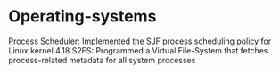 # Operating-systems
Process Scheduler: Implemented the SJF process scheduling policy for Linux kernel 4.18
S2FS: Programmed a Virtual File-System that fetches process-related metadata for all system processes

